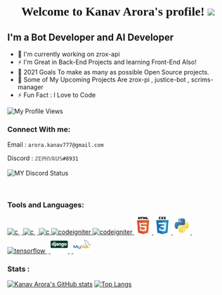 <h1 align="center" style = "font-family: Georgia, serif;">
  Welcome to Kanav Arora's profile!
  <img src="https://media.giphy.com/media/hvRJCLFzcasrR4ia7z/giphy.gif" width="28">
</h1>




## I'm a Bot Developer and AI Developer
- 🤖 I'm currently working on zrox-api
- ⚡ I'm Great in Back-End Projects and learning Front-End Also!
- 🥅 2021 Goals To make as many as possible Open Source projects.
- 🤖 Some of My Upcoming Projects Are  zrox-pi , justice-bot , scrims-manager
- ⚡ Fun Fact : I Love to Code


![My Profile Views](https://komarev.com/ghpvc/?username=CYBR-DEMON)


### Connect With me: 

Email : ``arora.kanav777@gmail.com``

Discord : ``ℤ𝔼ℙℍ𝕐ℝ𝕌𝕊#8931``
<br><br>
![MY Discord Status](https://discord.c99.nl/widget/theme-1/861939702756409344.png)

 
<br>

<b><h3 align="left">Tools and Languages:</h3></b>
<p align="left"> <a href="https://www.canva.com/" target="_blank"> <img src="https://upload.wikimedia.org/wikipedia/en/3/3b/Canva_Logo.png" alt="c" width="40" height="40"/> </a> &nbsp;<a href="https://www.photoshop.com/en" target="_blank"> <img src="https://upload.wikimedia.org/wikipedia/commons/thumb/a/af/Adobe_Photoshop_CC_icon.svg/1200px-Adobe_Photoshop_CC_icon.svg.png" alt="c" width="40" height="40"/> </a> &nbsp;<a href="https://streamlit.io/" target="_blank"> <img src="https://encrypted-tbn0.gstatic.com/images?q=tbn:ANd9GcRbrKQrtP51oMG2fIk6eZHLCVu3hzI4kCkuGQ&usqp=CAU" alt="c" width="45" height="40"/> </a><a href="https://replit.com/@MrEdith007" target="_blank"><img src="https://upload.wikimedia.org/wikipedia/commons/thumb/b/b2/Repl.it_logo.svg/1200px-Repl.it_logo.svg.png" alt="codeigniter" width="40" height="40"/> </a><a href="https://signup.heroku.com/login" target="_blank"> <img src="https://ivangabriele.gallerycdn.vsassets.io/extensions/ivangabriele/vscode-heroku/1.4.3/1563906575407/Microsoft.VisualStudio.Services.Icons.Default" alt="codeigniter" width="40" height="40"/> </a>  <a href="https://www.w3.org/html/" target="_blank"> <img src="https://raw.githubusercontent.com/devicons/devicon/master/icons/html5/html5-original-wordmark.svg" alt="html5" width="40" height="40"/> </a><a href="https://www.w3schools.com/css/" target="_blank"> <img src="https://raw.githubusercontent.com/devicons/devicon/master/icons/css3/css3-original-wordmark.svg" alt="css3" width="40" height="40"/> </a>  <a href="https://www.python.org" target="_blank"> <img src="https://raw.githubusercontent.com/devicons/devicon/master/icons/python/python-original.svg" alt="python" width="40" height="40"/> </a> &nbsp;<a href="https://www.tensorflow.org" target="_blank"> <img src="https://www.vectorlogo.zone/logos/tensorflow/tensorflow-icon.svg" alt="tensorflow" width="40" height="40"/> </a> &nbsp;<a href="https://www.djangoproject.com/" target="_blank"> <img src="https://raw.githubusercontent.com/devicons/devicon/master/icons/django/django-original.svg" alt="django" width="40" height="40"/> </a>&nbsp;<a href="https://www.mysql.com/" target="_blank"> <img src="https://raw.githubusercontent.com/devicons/devicon/master/icons/mysql/mysql-original-wordmark.svg" alt="mysql" width="40" height="40"/> </a> 


### Stats :
[![Kanav Arora's GitHub stats](https://github-readme-stats.vercel.app/api?username=CYBR-DEMON&count_private=true&show_icons=true&theme=radical)](https://github.com/CYBR-DEMON) [![Top Langs](https://github-readme-stats.vercel.app/api/top-langs/?username=CYBR-DEMON&langs_count=10&layout=compact)](https://github.com/CYBR-DEMON)



